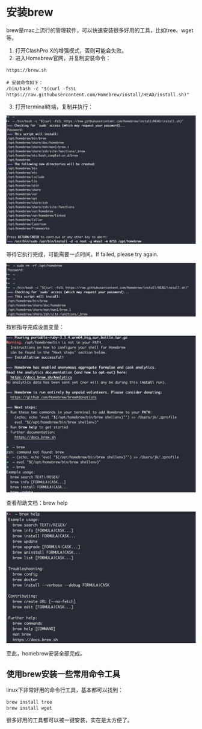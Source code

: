 # 安装brew

brew是mac上流行的管理软件，可以快速安装很多好用的工具，比如tree、wget等。

1. 打开ClashPro X的增强模式，否则可能会失败。
2. 进入Homebrew官网，并复制安装命令：

```
https://brew.sh

# 安装命令如下：
/bin/bash -c "$(curl -fsSL https://raw.githubusercontent.com/Homebrew/install/HEAD/install.sh)"
```



3. 打开terminal终端，复制并执行：

<img src="./assets/image-20240730231726904.png" alt="image-20240730231726904" style="zoom:50%;" />

等待它执行完成，可能需要一点时间。If failed, please try again.

<img src="./assets/image-20240730235044898.png" alt="image-20240730235044898" style="zoom:50%;" />

按照指导完成设置变量：

<img src="./assets/image-20240730235141937.png" alt="image-20240730235141937" style="zoom:50%;" />

查看帮助文档：brew help

<img src="./assets/image-20240730235259477.png" alt="image-20240730235259477" style="zoom:50%;" />

至此，homebrew安装全部完成。



## 使用brew安装一些常用命令工具

linux下非常好用的命令行工具，基本都可以找到：

```
brew install tree
brew install wget

```

很多好用的工具都可以被一键安装，实在是太方便了。

